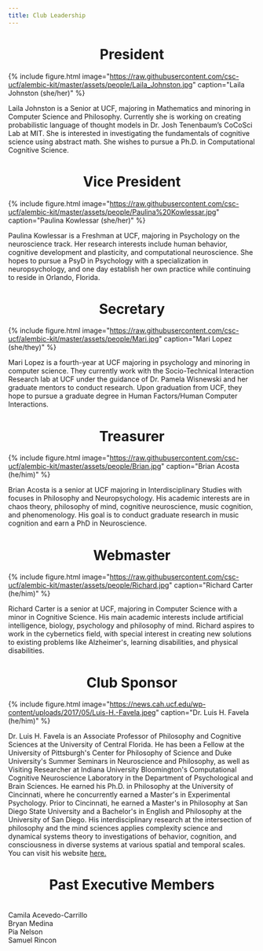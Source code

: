 ```yaml
---
title: Club Leadership
---
```




<h1 style="text-align:center;">President</h1>

{% include figure.html image="https://raw.githubusercontent.com/csc-ucf/alembic-kit/master/assets/people/Laila_Johnston.jpg" caption="Laila Johnston (she/her)" %}

<p>Laila Johnston is a Senior at UCF, majoring in Mathematics and minoring in Computer Science and Philosophy. Currently she is working on creating probabilistic language of thought models in Dr. Josh Tenenbaum’s CoCoSci Lab at MIT. She is interested in investigating the fundamentals of cognitive science using abstract math. She wishes to pursue a Ph.D. in Computational Cognitive Science.</p>



<h1 style="text-align:center;">Vice President</h1>

{% include figure.html image="https://raw.githubusercontent.com/csc-ucf/alembic-kit/master/assets/people/Paulina%20Kowlessar.jpg" caption="Paulina Kowlessar (she/her)" %}

<p>Paulina Kowlessar is a Freshman at UCF, majoring in Psychology on the neuroscience track. Her research interests include human behavior, cognitive development and plasticity, and computational neuroscience. She hopes to pursue a PsyD in Psychology with a specialization in neuropsychology, and one day establish her own practice while continuing to reside in Orlando, Florida.</p>




<h1 style="text-align:center;">Secretary</h1>

{% include figure.html image="https://raw.githubusercontent.com/csc-ucf/alembic-kit/master/assets/people/Mari.jpg" caption="Mari Lopez (she/they)" %}

<p>Mari Lopez is a fourth-year at UCF majoring in psychology and minoring in computer science. They currently work with the Socio-Technical Interaction Research lab at UCF under the guidance of Dr. Pamela Wisnewski and her graduate mentors to conduct research. Upon graduation from UCF, they hope to pursue a graduate degree in Human Factors/Human Computer Interactions.</p>



<h1 style="text-align:center;">Treasurer</h1>

{% include figure.html image="https://raw.githubusercontent.com/csc-ucf/alembic-kit/master/assets/people/Brian.jpg" caption="Brian Acosta (he/him)" %}

<p>Brian Acosta is a senior at UCF majoring in Interdisciplinary Studies with focuses in Philosophy and Neuropsychology. His academic interests are in chaos theory, philosophy of mind, cognitive neuroscience, music cognition, and phenomenology. His goal is to conduct graduate research in music cognition and earn a PhD in Neuroscience.</p>




<h1 style="text-align:center;">Webmaster</h1>

{% include figure.html image="https://raw.githubusercontent.com/csc-ucf/alembic-kit/master/assets/people/Richard.jpg" caption="Richard Carter (he/him)" %}

<p>Richard Carter is a senior at UCF, majoring in Computer Science with a minor in Cognitive Science. His main academic interests include artificial intelligence, biology, psychology and philosophy of mind. Richard aspires to work in the cybernetics field, with special interest in creating new solutions to existing problems like Alzheimer's, learning disabilities, and physical disabilities. </p>


<h1 style="text-align:center;">Club Sponsor</h1>

{% include figure.html image="https://news.cah.ucf.edu/wp-content/uploads/2017/05/Luis-H.-Favela.jpeg" caption="Dr. Luis H. Favela (he/him)" %}

<p>Dr. Luis H. Favela is an Associate Professor of Philosophy and Cognitive Sciences at the University of Central Florida. He has been a Fellow at the University of Pittsburgh's Center for Philosophy of Science and Duke University's Summer Seminars in Neuroscience and Philosophy, as well as Visiting Researcher at Indiana University Bloomington's Computational Cognitive Neuroscience Laboratory in the Department of Psychological and Brain Sciences. He earned his Ph.D. in Philosophy at the University of Cincinnati, where he concurrently earned a Master's in Experimental Psychology. Prior to Cincinnati, he earned a Master's in Philosophy at San Diego State University and a Bachelor's in English and Philosophy at the University of San Diego. His interdisciplinary research at the intersection of philosophy and the mind sciences applies complexity science and dynamical systems theory to investigations of behavior, cognition, and consciousness in diverse systems at various spatial and temporal scales. You can visit his website <a href="https://luishfavela.wixsite.com/luishfavela"> here.</a> </p>



<h1 style="text-align:center;">Past Executive Members</h1>
<br> Camila Acevedo-Carrillo
<br> Bryan Medina 
<br> Pia Nelson
<br> Samuel Rincon

